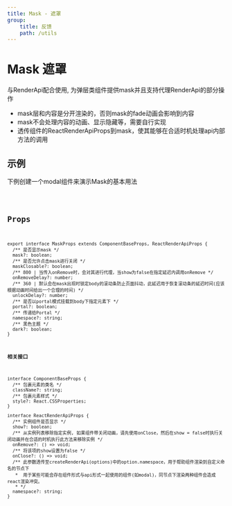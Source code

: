 ```yaml
---
title: Mask - 遮罩
group:
    title: 反馈
    path: /utils
---
```


# Mask 遮罩

与RenderApi配合使用, 为弹层类组件提供mask并且支持代理RenderApi的部分操作

* mask层和内容是分开渲染的，否则mask的fade动画会影响到内容
* mask不会处理内容的动画、显示隐藏等，需要自行实现
* 透传组件的ReactRenderApiProps到mask，使其能够在合适时机处理api内部方法的调用

## 示例
下例创建一个modal组件来演示Mask的基本用法

<code src="./demo.tsx" />

## Props
```tsx | pure
export interface MaskProps extends ComponentBaseProps, ReactRenderApiProps {
  /** 是否显示mask */
  mask?: boolean;
  /** 是否允许点击mask进行关闭 */
  maskClosable?: boolean;
  /** 800 | 当传入onRemove时，会对其进行代理，当show为false在指定延迟内调用onRemove */
  onRemoveDelay?: number;
  /** 360 | 默认会在mask出现时锁定body的滚动条防止页面抖动，此延迟用于恢复滚动条的延迟时间(应该根据动画时间给出一个合理的时间) */
  unlockDelay?: number;
  /** 是否以portal模式挂载到body下指定元素下 */
  portal?: boolean;
  /** 传递给Portal */
  namespace?: string;
  /** 黑色主题 */
  dark?: boolean;
}
```

**相关接口**
```tsx | pure
interface ComponentBaseProps {
  /** 包裹元素的类名 */
  className?: string;
  /** 包裹元素样式 */
  style?: React.CSSProperties;
}

interface ReactRenderApiProps {
  /** 实例组件是否显示 */
  show?: boolean;
  /** 从实例列表移除指定实例, 如果组件带关闭动画，请先使用onClose，然后在show = false时执行关闭动画并在合适的时机执行此方法来移除实例 */
  onRemove?: () => void;
  /** 将该项的show设置为false */
  onClose?: () => void;
  /** 此参数透传至createRenderApi(options)中的option.namespace，用于帮助组件渲染到自定义命名的节点下
   *  用于某些可能会存在组件形式与api形式一起使用的组件(如modal)，同节点下渲染两种组件会造成react渲染冲突。
   * */
  namespace?: string;
}
```











